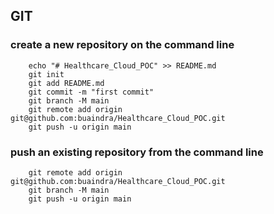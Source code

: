 ## GIT

### create a new repository on the command line
        echo "# Healthcare_Cloud_POC" >> README.md
        git init
        git add README.md
        git commit -m "first commit"
        git branch -M main
        git remote add origin git@github.com:buaindra/Healthcare_Cloud_POC.git
        git push -u origin main

### push an existing repository from the command line
        git remote add origin git@github.com:buaindra/Healthcare_Cloud_POC.git
        git branch -M main
        git push -u origin main